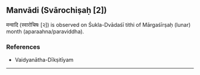 ## Manvādi (Svārochiṣaḥ [2])
मन्वादि (स्वारोचिषः [२]) is observed on Śukla-Dvādaśī tithi of Mārgaśīrṣaḥ (lunar) month (aparaahna/paraviddha).


### References
* Vaidyanātha-Dīkṣitīyam


---
